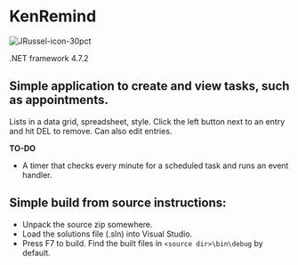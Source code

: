 # KenRemind
![JRussel-icon-30pct](https://github.com/talzahr/KenRemind/assets/54084333/235705dd-4309-40ce-90a6-cf64eae3dda4)

.NET framework 4.7.2

## Simple application to create and view tasks, such as appointments. 
Lists in a data grid, spreadsheet, style. Click the left button next to an entry and hit DEL to remove.
Can also edit entries.

**TO-DO**
- A timer that checks every minute for a scheduled task and runs an event handler.

## Simple build from source instructions:

- Unpack the source zip somewhere.
- Load the solutions file (.sln) into Visual Studio.
- Press F7 to build. Find the built files in `<source dir>\bin\debug` by default. 


